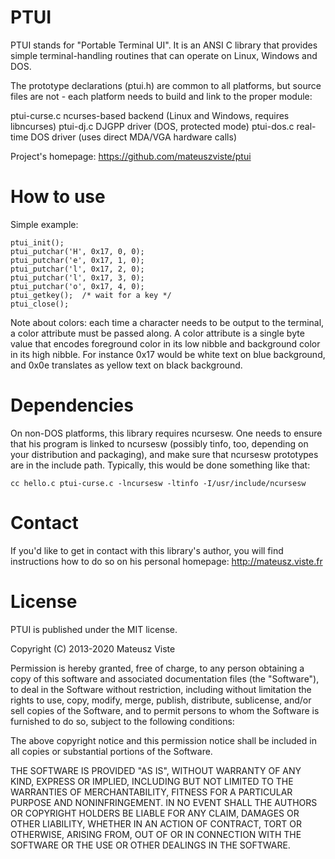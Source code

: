 # PTUI

PTUI stands for "Portable Terminal UI". It is an ANSI C library that provides
simple terminal-handling routines that can operate on Linux, Windows and DOS.

The prototype declarations (ptui.h) are common to all platforms, but source
files are not - each platform needs to build and link to the proper module:

ptui-curse.c   ncurses-based backend (Linux and Windows, requires libncurses)
ptui-dj.c      DJGPP driver (DOS, protected mode)
ptui-dos.c     real-time DOS driver (uses direct MDA/VGA hardware calls)

Project's homepage: https://github.com/mateuszviste/ptui


# How to use

Simple example:

    ptui_init();
    ptui_putchar('H', 0x17, 0, 0);
    ptui_putchar('e', 0x17, 1, 0);
    ptui_putchar('l', 0x17, 2, 0);
    ptui_putchar('l', 0x17, 3, 0);
    ptui_putchar('o', 0x17, 4, 0);
    ptui_getkey();  /* wait for a key */
    ptui_close();

Note about colors: each time a character needs to be output to the terminal, a
color attribute must be passed along. A color attribute is a single byte value
that encodes foreground color in its low nibble and background color in its
high nibble. For instance 0x17 would be white text on blue background, and
0x0e translates as yellow text on black background.


# Dependencies

On non-DOS platforms, this library requires ncursesw. One needs to ensure that
his program is linked to ncursesw (possibly tinfo, too, depending on your
distribution and packaging), and make sure that ncursesw prototypes are in the
include path. Typically, this would be done something like that:

    cc hello.c ptui-curse.c -lncursesw -ltinfo -I/usr/include/ncursesw


# Contact

If you'd like to get in contact with this library's author, you will find
instructions how to do so on his personal homepage: http://mateusz.viste.fr


# License

PTUI is published under the MIT license.

Copyright (C) 2013-2020 Mateusz Viste

Permission is hereby granted, free of charge, to any person obtaining a copy
of this software and associated documentation files (the "Software"), to deal
in the Software without restriction, including without limitation the rights
to use, copy, modify, merge, publish, distribute, sublicense, and/or sell
copies of the Software, and to permit persons to whom the Software is
furnished to do so, subject to the following conditions:

The above copyright notice and this permission notice shall be included in all
copies or substantial portions of the Software.

THE SOFTWARE IS PROVIDED "AS IS", WITHOUT WARRANTY OF ANY KIND, EXPRESS OR
IMPLIED, INCLUDING BUT NOT LIMITED TO THE WARRANTIES OF MERCHANTABILITY,
FITNESS FOR A PARTICULAR PURPOSE AND NONINFRINGEMENT. IN NO EVENT SHALL THE
AUTHORS OR COPYRIGHT HOLDERS BE LIABLE FOR ANY CLAIM, DAMAGES OR OTHER
LIABILITY, WHETHER IN AN ACTION OF CONTRACT, TORT OR OTHERWISE, ARISING FROM,
OUT OF OR IN CONNECTION WITH THE SOFTWARE OR THE USE OR OTHER DEALINGS IN THE
SOFTWARE.
